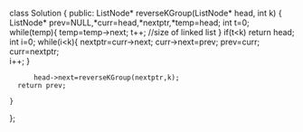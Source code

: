 class Solution {
public:
    ListNode* reverseKGroup(ListNode* head, int k) {
       ListNode* prev=NULL,*curr=head,*nextptr,*temp=head;
        int t=0;
         while(temp){
            temp=temp->next;
            t++;  //size of linked list
        }
        if(t<k) return head;
        int i=0;
        while(i<k){
            nextptr=curr->next;
            curr->next=prev;
            prev=curr;
            curr=nextptr;  
            i++;
        }
        
          head->next=reverseKGroup(nextptr,k);  
      return prev; 
 
    }
};